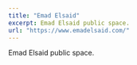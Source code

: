 ```yaml
---
title: "Emad Elsaid"
excerpt: Emad Elsaid public space.
url: "https://www.emadelsaid.com/"
---
```


Emad Elsaid public space.
